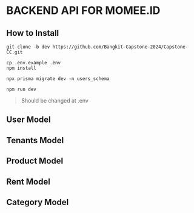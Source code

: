 # BACKEND API FOR MOMEE.ID

## How to Install

```
git clone -b dev https://github.com/Bangkit-Capstone-2024/Capstone-CC.git

cp .env.example .env
npm install

npx prisma migrate dev -n users_schema

npm run dev
```

> Should be changed at .env

## User Model

## Tenants Model

## Product Model

## Rent Model

## Category Model
